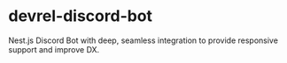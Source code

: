 # devrel-discord-bot
Nest.js Discord Bot with deep, seamless integration to provide responsive support and improve DX.
